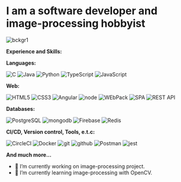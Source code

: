 # I am a software developer and image-processing hobbyist

<!-- [Badge](https://www.credly.com/credit/23353049) -->

![bckgr1](https://user-images.githubusercontent.com/34711686/101488081-cab1d980-3967-11eb-858b-4b0f1df85fdd.jpg)

<p><strong>Experience and Skills:</strong></p>

<p><strong>Languages:</strong></p>

![C](https://img.shields.io/badge/-C/C++-grey?style=for-the-badge&logo=c&logoColor=white&labelColor=8E2DE2)
![Java](https://img.shields.io/badge/-java-grey?style=for-the-badge&logo=java&logoColor=white&labelColor=8E2DE2)
![Python](https://img.shields.io/badge/-Python-grey?style=for-the-badge&logo=python&logoColor=white&labelColor=8E2DE2)
![TypeScript](https://img.shields.io/badge/-TypeScript-grey?style=for-the-badge&logo=typescript&logoColor=white&labelColor=8E2DE2)
![JavaScript](https://img.shields.io/badge/-JavaScript-grey?style=for-the-badge&logo=javascript&logoColor=white&labelColor=8E2DE2)

<p><strong>Web:</strong></p>

![HTML5](https://img.shields.io/badge/-html%205-grey?style=for-the-badge&logo=html5&logoColor=white&labelColor=8E2DE2)
![CSS3](https://img.shields.io/badge/-css%203-grey?style=for-the-badge&logo=css3&logoColor=white&labelColor=8E2DE2)
![Angular](https://img.shields.io/badge/-Angular-grey?style=for-the-badge&logo=Angular&logoColor=white&labelColor=8E2DE2)
![node](https://img.shields.io/badge/-node-grey?style=for-the-badge&logo=node.js&logoColor=white&labelColor=8E2DE2)
![WEbPack](https://img.shields.io/badge/-WEbPack-grey?style=for-the-badge&logo=WEbPack&logoColor=white&labelColor=8E2DE2)
![SPA](https://img.shields.io/badge/-SPA-grey?style=for-the-badge&logo=SPA&logoColor=white&labelColor=8E2DE2)
![REST API](https://img.shields.io/badge/-REST%20API-grey?style=for-the-badge&logo=RESTAPI&logoColor=white&labelColor=8E2DE2)

<p><strong>Databases:</strong></p>

![PostgreSQL](https://img.shields.io/badge/-PostgreSQL-grey?style=for-the-badge&logo=postgresql&logoColor=white&labelColor=8E2DE2)
![mongodb](https://img.shields.io/badge/-mongodb-grey?style=for-the-badge&logo=mongodb&logoColor=white&labelColor=8E2DE2)
![Firebase](https://img.shields.io/badge/-Firebase-grey?style=for-the-badge&logo=firebase&logoColor=white&labelColor=8E2DE2)
![Redis](https://img.shields.io/badge/-Redis-grey?style=for-the-badge&logo=redis&logoColor=white&labelColor=8E2DE2)

<p><strong>CI/CD, Version control, Tools, e.t.c:</strong></p>

![CircleCI](https://img.shields.io/badge/-CircleCI-grey?style=for-the-badge&logo=CircleCI&logoColor=white&labelColor=8E2DE2)
![Docker](https://img.shields.io/badge/-Docker-grey?style=for-the-badge&logo=Docker&logoColor=white&labelColor=8E2DE2)
![git](https://img.shields.io/badge/-git-grey?style=for-the-badge&logo=git&logoColor=white&labelColor=8E2DE2)
![github](https://img.shields.io/badge/-github-grey?style=for-the-badge&logo=github&logoColor=white&labelColor=8E2DE2)
![Postman](https://img.shields.io/badge/-Postman-grey?style=for-the-badge&logo=Postman&logoColor=white&labelColor=8E2DE2)
![jest](https://img.shields.io/badge/-jest-grey?style=for-the-badge&logo=jest&logoColor=white&labelColor=8E2DE2)

<p><strong>And much more...</strong></p>

- 🔭 I’m currently working on image-processing project.
- 🌱 I’m currently learning image-processing with OpenCV.


<!--
**ekarpovs/ekarpovs** is a ✨ _special_ ✨ repository because its `README.md` (this file) appears on your GitHub profile.

Here are some ideas to get you started:

- 🔭 I’m currently working on ...
- 🌱 I’m currently learning ...
- 👯 I’m looking to collaborate on ...
- 🤔 I’m looking for help with ...
- 💬 Ask me about ...
- 📫 How to reach me: ...
- 😄 Pronouns: ...
- ⚡ Fun fact: ...
-->

<!-- h1 h2 h3 h4 h5 h6 h7 h8 br b i strong em a pre code img tt div ins del sup sub p ol ul table thead tbody tfoot blockquote dl dt dd kbd q samp var hr ruby rt rp li tr td th s strike summary details caption figure figcaption abbr bdo cite dfn mark small span time wbr -->
